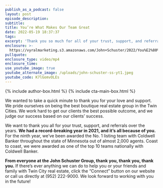 ```yaml
---
publish_as_a_podcast: false
layout: post
episode_description:
subtitle:
title: You’re What Makes Our Team Great
date: 2022-05-19 18:37:37
tags:
excerpt: 'Thank you so much for all of your trust, support, and referrals. '
enclosure: >-
  https://vyralmarketing.s3.amazonaws.com/John+Schuster/2022/You%E2%80%99re+What+Makes+Our+Team+Great.mp4
pullquote:
enclosure_type: video/mp4
enclosure_time:
use_youtube_image: true
youtube_alternate_image: /uploads/john-schuster-ss-yt1.jpeg
youtube_code: K7lGomvOLEs
---
```


{% include author-box.html %}
{% include cta-main-box.html %}

We wanted to take a quick minute to thank you for your love and support. We pride ourselves on being the best boutique real estate group in the Twin Cities. We work hard to get our clients the best possible outcome, and we judge our success based on our clients’ success.

We want to thank you all for your trust, support, and referrals over the years. **We had a record-breaking year in 2021, and it’s all because of you.** For the ninth year, we’ve been awarded the No. 1 listing team with Coldwell Banker throughout the state of Minnesota out of almost 2,000 agents. Coast to coast, we were awarded as one of the top 10 teams nationally with Coldwell Banker.

**From everyone at the John Schuster Group, thank you, thank you, thank you.** If there’s ever anything we can do to help you or your friends and family with Twin City real estate, click the “Connect” button on our website or call us directly at (952) 222-9000. We look forward to working with you in the future\!

